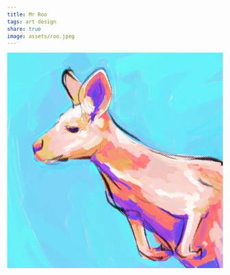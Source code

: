 ```yaml
---
title: Mr Roo
tags: art design
share: true
image: assets/roo.jpeg
---
```


![kangaroo](assets/roo.jpeg)